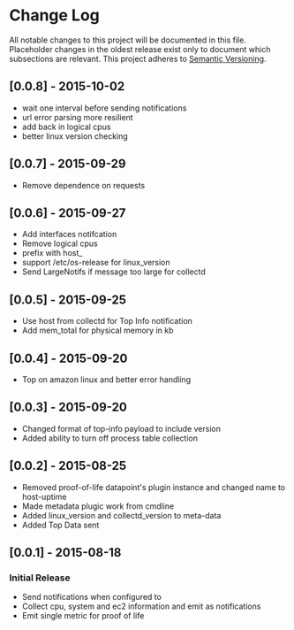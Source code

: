 # Change Log

All notable changes to this project will be documented in this file.
Placeholder changes in the oldest release exist only to document which
subsections are relevant.
This project adheres to [Semantic Versioning](http://semver.org/).

## [0.0.8] - 2015-10-02
- wait one interval before sending notifications
- url error parsing more resilient
- add back in logical cpus
- better linux version checking

## [0.0.7] - 2015-09-29
- Remove dependence on requests

## [0.0.6] - 2015-09-27
- Add interfaces notifcation
- Remove logical cpus
- prefix with host_
- support /etc/os-release for linux_version
- Send LargeNotifs if message too large for collectd

## [0.0.5] - 2015-09-25
- Use host from collectd for Top Info notification
- Add mem_total for physical memory in kb

## [0.0.4] - 2015-09-20
- Top on amazon linux and better error handling

## [0.0.3] - 2015-09-20
- Changed format of top-info payload to include version
- Added ability to turn off process table collection

## [0.0.2] - 2015-08-25
- Removed proof-of-life datapoint's plugin instance and changed name to host-uptime
- Made metadata plugic work from cmdline
- Added linux_version and collectd_version to meta-data
- Added Top Data sent

## [0.0.1] - 2015-08-18

### Initial Release

- Send notifications when configured to
- Collect cpu, system and ec2 information and emit as notifications
- Emit single metric for proof of life

